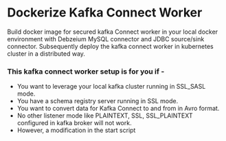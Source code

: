 # Dockerize Kafka Connect Worker

Build docker image for secured kafka Connect worker in your local docker environment with Debzeium MySQL connector and JDBC source/sink connector. Subsequently deploy the kafka connect worker in kubernetes cluster in a distributed way. 

### This kafka connect worker setup is for you if -
 -  You want to leverage your local kafka cluster running in SSL_SASL mode.
 -  You have a schema registry server running in SSL mode.
 -  You want to convert data for Kafka Connect to and from in Avro format.
 - No other listener mode like PLAINTEXT, SSL, SSL_PLAINTEXT configured in kafka broker will not work.
 -  However, a modification in the start script 

<!--stackedit_data:
eyJoaXN0b3J5IjpbNzE5MjA1MjYwXX0=
-->